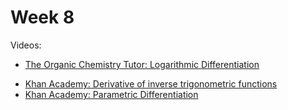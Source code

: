 # Week 8

Videos:
- [The Organic Chemistry Tutor: Logarithmic Differentiation](https://youtube.com/watch?v=9z1Dz60mWcQ)
<!---->
- [Khan Academy: Derivative of inverse trigonometric functions](https://khanacademy.org/math/ap-calculus-ab/ab-differentiation-2-new/ab-3-4/v/derivative-inverse-sine)
- [Khan Academy: Parametric Differentiation](https://khanacademy.org/math/ap-calculus-bc/bc-advanced-functions-new)

